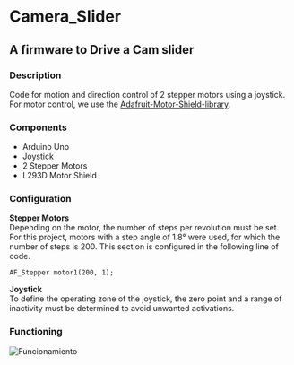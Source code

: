# Camera_Slider
## A firmware to Drive a Cam slider
### Description
Code for motion and direction control of 2 stepper motors using a joystick.
For motor control, we use the [Adafruit-Motor-Shield-library](https://github.com/adafruit/Adafruit-Motor-Shield-library.git).
### Components
- Arduino Uno
- Joystick
- 2 Stepper Motors
- L293D Motor Shield

### Configuration
**Stepper Motors**  
Depending on the motor, the number of steps per revolution must be set. For this project, motors with a step angle of 1.8° were used, for which the number of steps is 200. This section is configured in the following line of code.
```
AF_Stepper motor1(200, 1);
```
**Joystick**    
To define the operating zone of the joystick, the zero point and a range of inactivity must be determined to avoid unwanted activations.

### Functioning
![Funcionamiento](https://github.com/ArtilRobotics/Camera_Slider/blob/main/images/Camera%20Slider.gif)
